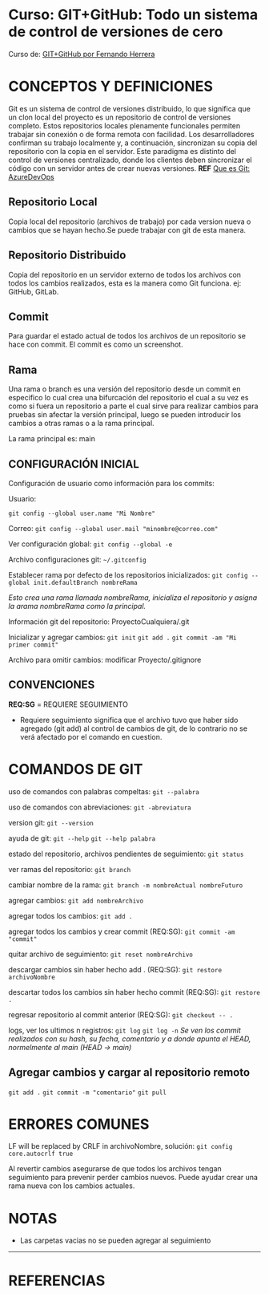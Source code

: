 # Curso: GIT+GitHub: Todo un sistema de control de versiones de cero
Curso de: [GIT+GitHub por Fernando Herrera](https://www.udemy.com/course/git-github/)


# CONCEPTOS Y DEFINICIONES

Git es un sistema de control de versiones distribuido, lo que significa que un clon local del proyecto es un repositorio de control de versiones completo. Estos repositorios locales plenamente funcionales permiten trabajar sin conexión o de forma remota con facilidad. Los desarrolladores confirman su trabajo localmente y, a continuación, sincronizan su copia del repositorio con la copia en el servidor. Este paradigma es distinto del control de versiones centralizado, donde los clientes deben sincronizar el código con un servidor antes de crear nuevas versiones. 
**REF** [Que es Git: AzureDevOps](https://learn.microsoft.com/es-es/devops/develop/git/what-is-git)


## Repositorio Local
Copia local del repositorio (archivos de trabajo) por cada version nueva o cambios que se hayan hecho.Se puede trabajar con git de esta manera.

## Repositorio Distribuido
Copia del repositorio en un servidor externo de todos los archivos con todos los cambios realizados, esta es la manera como Git funciona. ej: GitHub, GitLab.

## Commit
Para guardar el estado actual de todos los archivos de un repositorio se hace con commit. El commit es como un screenshot.

## Rama
Una rama o branch es una versión del repositorio desde un commit en especifico lo cual crea una bifurcación del repositorio el cual a su vez es como si fuera un repositorio a parte el cual sirve para realizar cambios para pruebas sin afectar la versión principal, luego se pueden introducir los cambios a otras ramas o a la rama principal.

La rama principal es: main

## CONFIGURACIÓN INICIAL

Configuración de usuario como información para los commits:

Usuario:

`git config --global user.name "Mi Nombre"`

Correo:
`git config --global user.mail "minombre@correo.com"`

Ver configuración global: 
`git config --global -e`

Archivo configuraciones git:
`~/.gitconfig`

Establecer rama por defecto de los repositorios inicializados: 
`git config --global init.defaultBranch nombreRama`

*Esto crea una rama llamada nombreRama, inicializa el repositorio y asigna la arama nombreRama como la principal.*

Información git del repositorio:
ProyectoCualquiera/.git

Inicializar y agregar cambios: 
`git init`
`git add .`
`git commit -am "Mi primer commit"`

Archivo para omitir cambios:
modificar Proyecto/.gitignore

## CONVENCIONES

**REQ:SG** = REQUIERE SEGUIMIENTO

- Requiere seguimiento significa que el archivo tuvo que haber sido agregado (git add) al control de cambios de git, de lo contrario no se verá afectado por el comando en cuestion.

# COMANDOS DE GIT

uso de comandos con palabras compeltas:
`git --palabra`

uso de comandos con abreviaciones:
`git -abreviatura`

version git:
`git --version`

ayuda de git:
`git --help`
`git --help palabra`

estado del repositorio, archivos pendientes de seguimiento:
`git status`

ver ramas del repositorio:
`git branch`

cambiar nombre de la rama:
`git branch -m nombreActual nombreFuturo`

agregar cambios:
`git add nombreArchivo`

agregar todos los cambios:
`git add .`

agregar todos los cambios y crear commit (REQ:SG):
`git commit -am "commit"`

quitar archivo de seguimiento:
`git reset nombreArchivo`

descargar cambios sin haber hecho add . (REQ:SG):
`git restore archivoNombre`

descartar todos los cambios sin haber hecho commit (REQ:SG):
`git restore .`

regresar repositorio al commit anterior (REQ:SG):
`git checkout -- .`


logs, ver los ultimos n registros: 
`git log`
`git log -n`
*Se ven los commit realizados con su hash, su fecha, comentario y a donde apunta el HEAD, normelmente al main (HEAD -> main)*




## Agregar cambios y cargar al repositorio remoto

`git add .`
`git commit -m "comentario"`
`git pull`


# ERRORES COMUNES

LF will be replaced by CRLF in archivoNombre, solución:
`git config core.autocrlf true`


Al revertir cambios asegurarse de que todos los archivos tengan seguimiento para prevenir perder cambios nuevos. Puede ayudar crear una rama nueva con los cambios actuales.

# NOTAS
- Las carpetas vacias no se pueden agregar al seguimiento

***
# REFERENCIAS


